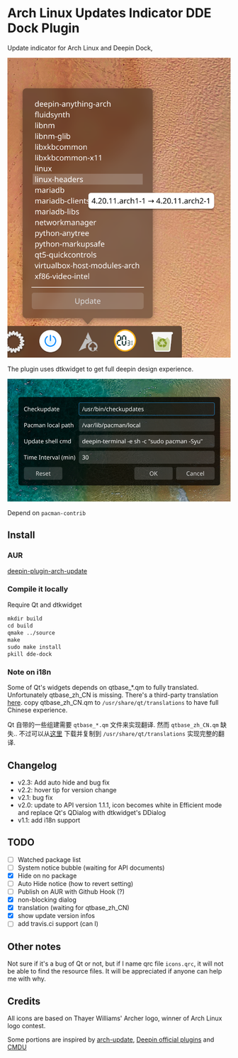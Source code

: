 Arch Linux Updates Indicator DDE Dock Plugin
===============
Update indicator for Arch Linux and Deepin Dock, 

![applet](/updateApplet.png)

The plugin uses dtkwidget to get full deepin design experience. 

![setting](/settings.png)

Depend on `pacman-contrib`

Install
--------

### AUR ###
[deepin-plugin-arch-update](https://aur.archlinux.org/packages/deepin-dock-plugin-arch-update/)

### Compile it locally ###
Require Qt and dtkwidget

```
mkdir build
cd build
qmake ../source
make
sudo make install
pkill dde-dock
```

### Note on i18n ###
Some of Qt's widgets depends on qtbase_*.qm to fully translated. Unfortunately qtbase_zh_CN is missing. There's a third-party translation [here](https://github.com/wisaly/qtbase_zh). copy qtbase_zh_CN.qm to `/usr/share/qt/translations` to have full Chinese experience. 

Qt 自带的一些组建需要 `qtbase_*.qm` 文件来实现翻译. 然而 `qtbase_zh_CN.qm` 缺失.. 不过可以从[这里](https://github.com/wisaly/qtbase_zh) 下载并复制到 `/usr/share/qt/translations` 实现完整的翻译. 

Changelog
-----------
- v2.3: Add auto hide and bug fix
- v2.2: hover tip for version change
- v2.1: bug fix
- v2.0: update to API version 1.1.1, icon becomes white in Efficient mode and replace Qt's QDialog with dtkwidget's DDialog
- v1.1: add i18n support

TODO
-------
- [ ] Watched package list
- [ ] System notice bubble (waiting for API documents)
- [X] Hide on no package 
- [ ] Auto Hide notice (how to revert setting)
- [ ] Publish on AUR with Github Hook (?)
- [X] non-blocking dialog
- [X] translation (waiting for qtbase_zh_CN)
- [X] show update version infos
- [ ] add travis.ci support (can I)

Other notes
-------
Not sure if it's a bug of Qt or not, but if I name qrc file `icons.qrc`, it will not be able to find the resource files. 
It will be appreciated if anyone can help me with why. 

Credits
----------
All icons are based on Thayer Williams' Archer logo, winner of Arch Linux logo contest.

Some portions are inspired by 
[arch-update](https://github.com/RaphaelRochet/arch-update), 
[Deepin official plugins](https://github.com/linuxdeepin/dde-dock/tree/master/plugins) 
and [CMDU](https://github.com/sonichy/CMDU_DDE_DOCK)
